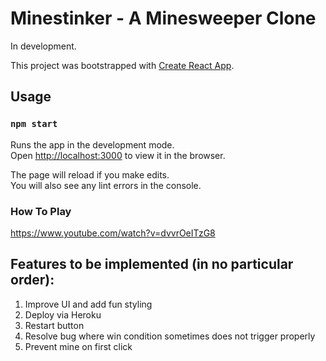 # Minestinker - A Minesweeper Clone

In development.

This project was bootstrapped with [Create React App](https://github.com/facebook/create-react-app).

## Usage

### `npm start`

Runs the app in the development mode.\
Open [http://localhost:3000](http://localhost:3000) to view it in the browser.

The page will reload if you make edits.\
You will also see any lint errors in the console.

### How To Play

https://www.youtube.com/watch?v=dvvrOeITzG8

## Features to be implemented (in no particular order):

1) Improve UI and add fun styling
2) Deploy via Heroku
3) Restart button
4) Resolve bug where win condition sometimes does not trigger properly
5) Prevent mine on first click